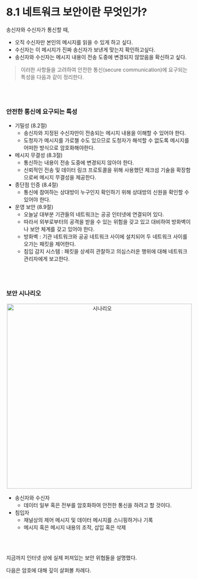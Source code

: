 # 8.1 네트워크 보안이란 무엇인가?

송신자와 수신자가 통신할 때,

- 오직 수신자만 본인의 메시지를 읽을 수 있게 하고 싶다.
- 수신자는 이 메시지가 진짜 송신자가 보낸게 맞는지 확인하고싶다.
- 송신자와 수신자는 메시지 내용이 전송 도중에 변경되지 않았음을 확신하고 싶다.
> 이러한 사항들을 고려하여 안전한 통신(secure communication)에 요구되는 특성을 다음과 같이 정리한다.


</br>
</br>

### 안전한 통신에 요구되는 특성

- 기밀성 (8.2절)
    - 송신자와 지정된 수신자만이 전송되는 메시지 내용을 이해할 수 있어야 한다.
    - 도청자가 메시지를 가로챌 수도 있으므로 도청자가 해석할 수 없도록 메시지를 어떠한 방식으로 암호화해야한다.
- 메시지 무결성 (8.3절)
    - 통신하는 내용이 전송 도중에 변경되지 않아야 한다.
    - 신뢰적인 전송 및 데이터 링크 프로토콜을 위해 사용했던 체크섬 기술을 확장함으로써 메시지 무결성을 제공한다.
- 종단점 인증 (8.4절)
    - 통신에 참여하는 상대방이 누구인지 확인하기 위해 상대방의 신원을 확인할 수 있어야 한다.
- 운영 보안 (8.9절)
    - 오늘날 대부분 기관들의 네트워크는 공공 인터넷에 연결되어 있다.
    - 따라서 외부로부터의 공격을 받을 수 있는 위험을 갖고 있고 대비하여 방화벽이나 보안 체계를 갖고 있어야 한다.
    - 방화벽 : 기관 네트워크와 공공 네트워크 사이에 설치되어 두 네트워크 사이를 오가는 패킷을 제어한다.
    - 침입 감지 시스템 : 패킷을 상세히 관찰하고 의심스러운 행위에 대해 네트워크 관리자에게 보고한다.

</br>
</br>


### 보안 시나리오

<p align="center"><img width="500" src="https://user-images.githubusercontent.com/76640167/217162440-a7856b26-5c56-434a-969c-91244d826d94.png" alt="시나리오"></p> 

- 송신자와 수신자
    - 데이터 일부 혹은 전부를 암호화하여 안전한 통신을 하려고 할 것이다.
- 침입자
    - 채널상의 제어 메시지 및 데이터 메시지를 스니핑하거나 기록
    - 메시지 혹은 메시지 내용의 조작, 삽입 혹은 삭제
      
</br>
</br>

지금까지 인터넷 상에 실제 퍼져있는 보안 위협들을 설명했다.

다음은 암호에 대해 깊이 살펴볼 차례다.


